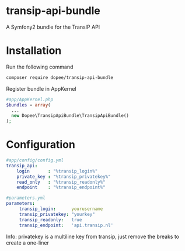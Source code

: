 transip-api-bundle
==================

A Symfony2 bundle for the TransIP API


Installation
============

Run the following command
```sh
composer require dopee/transip-api-bundle
```

Register bundle in AppKernel
```php
#app/AppKernel.php
$bundles = array(
  ...
  new Dopee\TransipApiBundle\TransipApiBundle()
);
```

Configuration
=============
```yaml
#app/config/config.yml
transip_api:
    login       : "%transip_login%"
    private_key : "%transip_privatekey%"
    read_only   : "%transip_readonly%"
    endpoint    : "%transip_endpoint%"
```

```yaml
#parameters.yml
parameters:
     transip_login:      yourusername
     transip_privatekey: "yourkey"
     transip_readonly:   true
     transip_endpoint:   'api.transip.nl'
```

Info: privatekey is a multiline key from transip, just remove the breaks to create a one-liner
